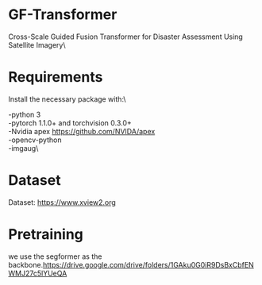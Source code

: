 # GF-Transformer
Cross-Scale Guided Fusion Transformer for Disaster Assessment Using Satellite Imagery\
# Requirements
   Install the necessary package with:\ 
  
  -python 3\
  -pytorch 1.1.0+ and torchvision 0.3.0+\
  -Nvidia apex <https://github.com/NVIDA/apex>\
  -opencv-python\
  -imgaug\

# Dataset
Dataset: https://www.xview2.org

# Pretraining
we use the segformer as the backbone.<https://drive.google.com/drive/folders/1GAku0G0iR9DsBxCbfENWMJ27c5lYUeQA>
